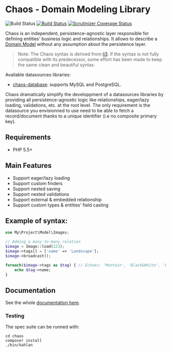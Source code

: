 # Chaos - Domain Modeling Library

![Build Status](https://img.shields.io/badge/branch-master-blue.svg)
[![Build Status](https://travis-ci.com/crysalead/chaos-orm.png?branch=master)](https://travis-ci.com/crysalead/chaos-orm)
[![Scrutinizer Coverage Status](https://scrutinizer-ci.com/g/crysalead/chaos-orm/badges/coverage.png?b=master)](https://scrutinizer-ci.com/g/crysalead/chaos-orm/?branch=master)

Chaos is an independent, persistence-agnostic layer responsible for defining entities' business logic and relationships. It allows to describe a [Domain Model](https://en.wikipedia.org/wiki/Domain_model) without any assumption about the persistence layer.

> Note: The Chaos syntax is derived from [li3](http://li3.me/). If the syntax is not fully compatible with its predecessor, some effort has been made to keep the same clean and beautiful syntax.

Available datasources libraries:
  * [chaos-database](https://github.com/crysalead/chaos-database): supports MySQL and PostgreSQL.

Chaos dramatically simplify the developpment of a datasources libraries by providing all persistence-agnostic logic like relationships, eager/lazy loading, validations, etc. at the root level. The only requirement is the datasource you envisionned to use need to be able to fetch a record/document thanks to a unique identifier (i.e no composite primary key).

## Requirements

 * PHP 5.5+

## Main Features

* Support eager/lazy loading
* Support custom finders
* Support nested saving
* Support nested validations
* Support external & embedded relationship
* Support custom types & entities' field casting

## Example of syntax:

```php
use My\Project\Model\Images;

// Adding a many-to-many relation
$image = Image::load(123);
$image->tags[] = ['name' => 'Landscape'];
$image->broadcast();

foreach($image->tags as $tag) { // Echoes: 'Montain', 'Black&White', 'Landscape'
    echo $tag->name;
}
```

## Documentation

See the whole [documentation here](http://chaos.readthedocs.org/en/latest).

### Testing

The spec suite can be runned with:

```
cd chaos
composer install
./bin/kahlan
```
